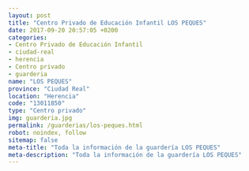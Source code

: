 ```yaml
---
layout: post
title: "Centro Privado de Educación Infantil LOS PEQUES"
date: 2017-09-20 20:57:05 +0200
categories:
- Centro Privado de Educación Infantil
- ciudad-real
- herencia
- Centro privado
- guarderia
name: "LOS PEQUES"
province: "Ciudad Real"
location: "Herencia"
code: "13011850"
type: "Centro privado"
img: guarderia.jpg
permalink: /guarderias/los-peques.html
robot: noindex, follow
sitemap: false
meta-title: "Toda la información de la guardería LOS PEQUES"
meta-description: "Toda la información de la guardería LOS PEQUES"
---
```

